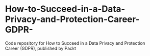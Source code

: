 # How-to-Succeed-in-a-Data-Privacy-and-Protection-Career-GDPR-
Code repository for How to Succeed in a Data Privacy and Protection Career (GDPR), published by Packt
